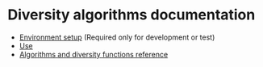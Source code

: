# Diversity algorithms documentation

- [Environment setup](env-setup.md) (Required only for development or test)
- [Use](use.md)
- [Algorithms and diversity functions reference](reference.md)
